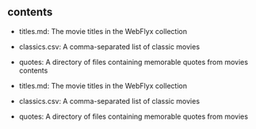 ## contents

- titles.md: The movie titles in the WebFlyx collection
- classics.csv: A comma-separated list of classic movies
- quotes: A directory of files containing memorable quotes from movies contents

- titles.md: The movie titles in the WebFlyx collection
- classics.csv: A comma-separated list of classic movies
- quotes: A directory of files containing memorable quotes from movies
